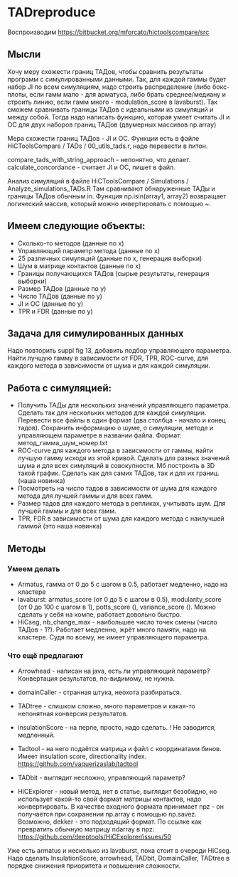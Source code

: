 # TADreproduce
Воспроизводим https://bitbucket.org/mforcato/hictoolscompare/src

## Мысли
Хочу меру схожести границ ТАДов, чтобы сравнить результаты программ с симулированными данными. Так, для каждой гаммы будет набор JI по всем симуляциям, надо строить распределение (либо бокс-плоты, если гамм мало - для арматуса, либо брать среднее/медиану и строить линию, если гамм много - modulation_score в lavaburst). Так сможем сравнивать границы ТАДов с идеальными из симуляций и между собой. Тогда надо написать функцию, которая умеет считать JI и OC для двух наборов границ ТАДов (двумерных массивов np.array)

Мера схожести границ ТАДов - JI и OC. Функции есть в файле HiCToolsCompare / TADs / 00_utils_tads.r, надо перевести в питон.

compare_tads_with_string_approach - непонятно, что делает.
calculate_concordance - считает JI и OC, пишет в файл.

Анализ симуляций в файле HiCToolsCompare / Simulations / Analyze_simulations_TADs.R Там сравнивают обнаруженные ТАДы и границы ТАДов обычным in. Функция np.isin(array1, array2) возвращает логический массив, который можно инвертировать с помощью ~.

## Имеем следующие объекты:
- Сколько-то методов (данные по x)
- Управляющий параметр метода (данные по x)
- 25 различных симуляций (данные по x, генерация выборки)
- Шум в матрице контактов (данные по x)
- Границы получающихся ТАДов (сырые результаты, генерация выборки)
- Размер ТАДов (данные по y)
- Число ТАДов (данные по y)
- JI и OC (данные по y)
- TPR и FDR (данные по y)

## Задача для симулированных данных
Надо повторить suppl fig 13, добавить подбор управляющего параметра. Найти лучшую гамму в зависимости от FDR, TPR, ROC-curve, для каждого метода в зависимости от шума и для каждой симуляции.

## Работа с симуляцией:
- Получить ТАДы для нескольких значений управляющего параметра. Сделать так для нескольких методов для каждой симуляции. Перевести все файлы в один формат (два столбца - начало и конец тадов). Сохранить информацию о шуме, о симуляции, методе и управляющем параметре в названии файла. Формат: метод_гамма_шум_номер.txt
- ROC-curve для каждого метода в зависимости от гаммы, найти лучшую гамму исходя из этой кривой. Сделать для разных значений шума и для всех симуляций в совокупности. Мб построить в 3D такой график. Сделать как для самих ТАДов, так и для их границ. (наша новинка)
- Посмотреть на число тадов в зависимости от шума для каждого метода для лучшей гаммы и для всех гамм.
- Размер тадов для каждого метода в репликах, учитывать шум. Для лучшей гаммы и для всех гамм.
- TPR, FDR в зависимости от шума для каждого метода c наилучшей гаммой (это наша новинка)

## Методы
### Умеем делать
- Armatus, гамма от 0 до 5 с шагом в 0.5, работает медленно, надо на кластере
- lavaburst: armatus_score (от 0 до 5 с шагом в 0.5), modularity_score (от 0 до 100 с шагом в 1), potts_score (), variance_score (). Можно сделать у себя на компе, работает довольно быстро.
- HiCseg, nb_change_max - наибольшее число точек смены (число ТАДов - 1?). Работает медленно, жрёт много памяти, надо на кластере. Судя по всему, не имеет управляющего параметра.

### Что ещё предлагают
- Arrowhead - написан на java, есть ли управляющий параметр? Конвертация результатов, по-видимому, не нужна.
- domainCaller - странная штука, неохота разбираться.
- TADtree - слишком сложно, много параметров и какая-то непонятная конверсия результатов.
- insulationScore - на перле, просто, надо сделать. ! Не заводится, медленный.
- Tadtool - на него подаётся матрица и файл с координатами бинов. Имеет insulation score, directionality index. https://github.com/vaquerizaslab/tadtool

- TADbit - выглядит несложно, управляющий параметр?
- HiCExplorer - новый метод, нет в статье, выглядит безобидно, но использует какой-то свой формат матрицы контактов, надо конвертировать. В качестве входного формата принимает npz - он получается при сохранении np.array с помощью np.savez. Возможно, dekker - это подходящий формат. По ссылке как превратить обычную матрицу ndarray в npz: https://github.com/deeptools/HiCExplorer/issues/50

Уже есть armatus и несколько из lavaburst, пока стоит в очереди HiCseg. Надо сделать InsulationScore, arrowhead, TADbit, DomainCaller, TADtree в порядке снижения приоритета и повышения сложности.

